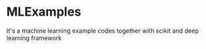 # MLExamples
It's a machine learning example codes together with scikit and deep learning framework
